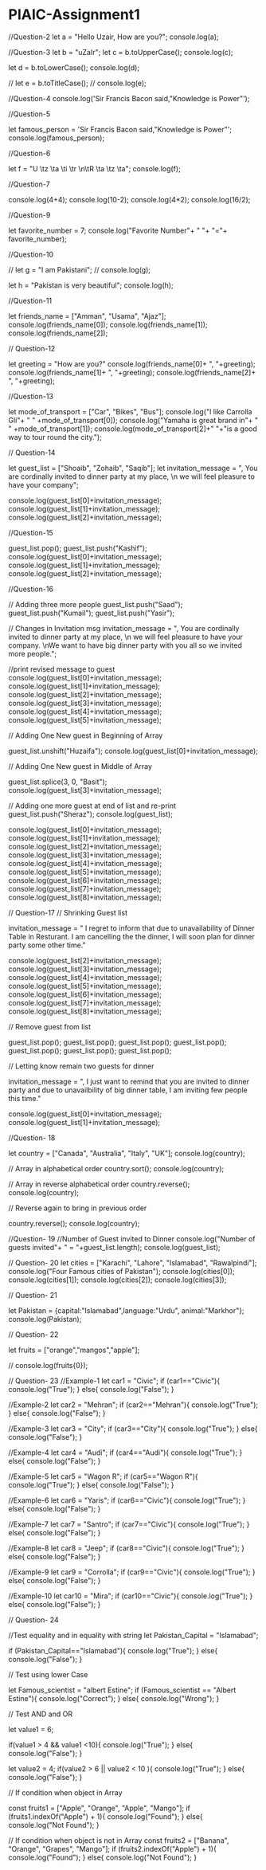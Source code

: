 # PIAIC-Assignment1

//Question-2
let a = "Hello Uzair, How are you?";
console.log(a);

//Question-3
let b = "uZaIr";
let c = b.toUpperCase(); 
console.log(c);

let d = b.toLowerCase();
console.log(d);

// let e = b.toTitleCase();
// console.log(e);

//Question-4
console.log('Sir Francis Bacon said,"Knowledge is Power"');

//Question-5

let famous_person = 'Sir Francis Bacon said,"Knowledge is Power"';
console.log(famous_person);

//Question-6

let f = "U \tz \ta \ti \tr \n\tR \ta \tz \ta";
console.log(f);

//Question-7

console.log(4+4);
console.log(10-2);
console.log(4*2);
console.log(16/2);


//Question-9

let favorite_number = 7;
console.log("Favorite Number"+ " "+ "="+ favorite_number);

//Question-10

// let g = "I am Pakistani";
// console.log(g);

let h = "Pakistan is very beautiful";
console.log(h);

//Question-11

let friends_name = ["Amman", "Usama", "Ajaz"];
console.log(friends_name[0]);
console.log(friends_name[1]);
console.log(friends_name[2]);

// Question-12

let greeting = "How are you?"
console.log(friends_name[0]+ ", "+greeting);
console.log(friends_name[1]+ ", "+greeting);
console.log(friends_name[2]+ ", "+greeting);

//Question-13

let mode_of_transport = ["Car", "Bikes", "Bus"];
console.log("I like Carrolla Gli"+ " " +mode_of_transport[0]);
console.log("Yamaha is great brand in"+ " " +mode_of_transport[1]);
console.log(mode_of_transport[2]+" "+"is a good way to tour round the city.");

// Question-14

let guest_list = ["Shoaib", "Zohaib", "Saqib"];
let invitation_message = ", You are cordinally invited to dinner party at my place, \n we will feel pleasure to have your company";

console.log(guest_list[0]+invitation_message);
console.log(guest_list[1]+invitation_message);
console.log(guest_list[2]+invitation_message);

//Question-15

guest_list.pop();
guest_list.push("Kashif");
console.log(guest_list[0]+invitation_message);
console.log(guest_list[1]+invitation_message);
console.log(guest_list[2]+invitation_message);

//Question-16

// Adding three more people
guest_list.push("Saad");
guest_list.push("Kumail");
guest_list.push("Yasir");

// Changes in Invitation msg
invitation_message = ", You are cordinally invited to dinner party at my place, \n we will feel pleasure to have your company. \nWe want to have big dinner party with you all so we invited more people.";

//print revised message to guest
console.log(guest_list[0]+invitation_message);
console.log(guest_list[1]+invitation_message);
console.log(guest_list[2]+invitation_message);
console.log(guest_list[3]+invitation_message);
console.log(guest_list[4]+invitation_message);
console.log(guest_list[5]+invitation_message);


// Adding One New guest in Beginning of Array

guest_list.unshift("Huzaifa");
console.log(guest_list[0]+invitation_message);

// Adding One New guest in Middle of Array

guest_list.splice(3, 0, "Basit");
console.log(guest_list[3]+invitation_message);

// Adding one more guest at end of list and re-print
guest_list.push("Sheraz");
console.log(guest_list);

console.log(guest_list[0]+invitation_message);
console.log(guest_list[1]+invitation_message);
console.log(guest_list[2]+invitation_message);
console.log(guest_list[3]+invitation_message);
console.log(guest_list[4]+invitation_message);
console.log(guest_list[5]+invitation_message);
console.log(guest_list[6]+invitation_message);
console.log(guest_list[7]+invitation_message);
console.log(guest_list[8]+invitation_message);

// Question-17
// Shrinking Guest list

invitation_message = " I regret to inform that due to unavailability of Dinner Table in Resturant. I am cancelling the the dinner, I will soon plan for dinner party some other time."

console.log(guest_list[2]+invitation_message);
console.log(guest_list[3]+invitation_message);
console.log(guest_list[4]+invitation_message);
console.log(guest_list[5]+invitation_message);
console.log(guest_list[6]+invitation_message);
console.log(guest_list[7]+invitation_message);
console.log(guest_list[8]+invitation_message);

// Remove guest from list

guest_list.pop();
guest_list.pop();
guest_list.pop();
guest_list.pop();
guest_list.pop();
guest_list.pop();
guest_list.pop();

// Letting know remain two guests for dinner

invitation_message = ", I just want to remind that you are invited to dinner party and due to unavailbility of big dinner table, I am inviting few people this time."

console.log(guest_list[0]+invitation_message);
console.log(guest_list[1]+invitation_message);


//Question- 18

let country = ["Canada", "Australia", "Italy", "UK"];
console.log(country);

// Array in alphabetical order
country.sort();
console.log(country);

// Array in reverse alphabetical order
country.reverse();
console.log(country);

// Reverse again to bring in previous order

country.reverse();
console.log(country);
 
//Question- 19
//Number of Guest invited to Dinner
console.log("Number of guests invited"+ " = "+guest_list.length);
console.log(guest_list);

// Question- 20
let cities = ["Karachi", "Lahore", "Islamabad", "Rawalpindi"];
console.log("Four Famous cities of Pakistan");
console.log(cities[0]);
console.log(cities[1]);
console.log(cities[2]);
console.log(cities[3]);

// Question- 21

let Pakistan = {capital:"Islamabad",language:"Urdu", animal:"Markhor"};
console.log(Pakistan);

// Question- 22

let fruits = ["orange","mangos","apple"];

// console.log(fruits{0});

// Question- 23
//Example-1
let car1 = "Civic";
if (car1=="Civic"){
    console.log("True");
}
else{
    console.log("False");
}

//Example-2
let car2 = "Mehran";
if (car2=="Mehran"){
    console.log("True");
}
else{
    console.log("False");
}

//Example-3
let car3 = "City";
if (car3=="City"){
    console.log("True");
}
else{
    console.log("False");
}

//Example-4
let car4 = "Audi";
if (car4=="Audi"){
    console.log("True");
}
else{
    console.log("False");
}

//Example-5
let car5 = "Wagon R";
if (car5=="Wagon R"){
    console.log("True");
}
else{
    console.log("False");
}

//Example-6
let car6 = "Yaris";
if (car6=="Civic"){
    console.log("True");
}
else{
    console.log("False");
}

//Example-7
let car7 = "Santro";
if (car7=="Civic"){
    console.log("True");
}
else{
    console.log("False");
}

//Example-8
let car8 = "Jeep";
if (car8=="Civic"){
    console.log("True");
}
else{
    console.log("False");
}

//Example-9
let car9 = "Corrolla";
if (car9=="Civic"){
    console.log("True");
}
else{
    console.log("False");
}

//Example-10
let car10 = "Mira";
if (car10=="Civic"){
    console.log("True");
}
else{
    console.log("False");
}


// Question- 24

//Test equality and in equality with string
let Pakistan_Capital = "Islamabad";

if (Pakistan_Capital=="Islamabad"){
    console.log("True");
}
else{
    console.log("False");
}

// Test using lower Case

let Famous_scientist = "albert Estine";
if (Famous_scientist == "Albert Estine"){
    console.log("Correct");
}
else{
    console.log("Wrong");
}

// Test AND and OR

let value1 = 6;

if(value1 > 4 && value1 <10){
    console.log("True");
}
else{
    console.log("False");
}

let value2 = 4;
if(value2 > 6 || value2 < 10 ){
    console.log("True");
}
else{
    console.log("False");
}


// If condition  when object in Array

const fruits1 = ["Apple", "Orange", "Apple", "Mango"];
if (fruits1.indexOf("Apple") + 1){
    console.log("Found");
}
else{
    console.log("Not Found");
}


// If condition when object is not in Array
const fruits2 = ["Banana", "Orange", "Grapes", "Mango"];
if (fruits2.indexOf("Apple") + 1){
    console.log("Found");
}
else{
    console.log("Not Found");
}





























